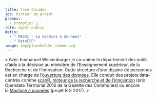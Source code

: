 ```yaml
---
title: Yann Caradec
job: Porteur de projet
promos:
  - Promotion 2
role: agent-public
defis:
  - " MESRI - La machine à données"
  - " DataESR"
image: img/placeholder_homme.svg
---
```


« Avec Emmanuel Weisenburger je co-anime le département des outils d’aide à la décision au ministère de l’Enseignement supérieur, de la Recherche et de l’Innovation. Cette structure d’une dizaine de personnes est en charge de l’[ouverture des données](https://data.enseignementsup-recherche.gouv.fr/). Elle conduit des projets data-centrés comme [scanR, moteur de la recherche et de l’innovation](http://scanr.enseignementsup-recherche.gouv.fr/) (prix Opendata Territorial 2016 de la Gazette des Communes) ou encore la [Machine à données](https://github.com/eig-2017/the-magical-csv-merge-machine) (projet EIG 2017). »
